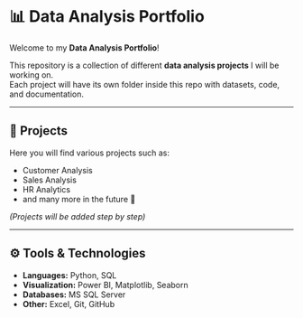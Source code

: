 # 📊 Data Analysis Portfolio

Welcome to my **Data Analysis Portfolio**!  

This repository is a collection of different **data analysis projects** I will be working on.  
Each project will have its own folder inside this repo with datasets, code, and documentation.  

---

## 📁 Projects
Here you will find various projects such as:
- Customer Analysis  
- Sales Analysis  
- HR Analytics  
- and many more in the future 🚀  

*(Projects will be added step by step)*  

---

## ⚙️ Tools & Technologies
- **Languages:** Python, SQL  
- **Visualization:** Power BI, Matplotlib, Seaborn  
- **Databases:** MS SQL Server  
- **Other:** Excel, Git, GitHub  


